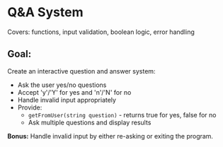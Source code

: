 # Q&A System
Covers: functions, input validation, boolean logic, error handling

## Goal:

Create an interactive question and answer system:

- Ask the user yes/no questions
- Accept 'y'/'Y' for yes and 'n'/'N' for no
- Handle invalid input appropriately
- Provide:
    - `getFromUser(string question)` - returns true for yes, false for no
    - Ask multiple questions and display results

**Bonus:** Handle invalid input by either re-asking or exiting the program.
